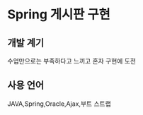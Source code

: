 # Spring 게시판 구현

## 개발 계기

 수업만으로는 부족하다고 느끼고 혼자 구현에 도전
 
## 사용 언어

  JAVA,Spring,Oracle,Ajax,부트 스트랩
